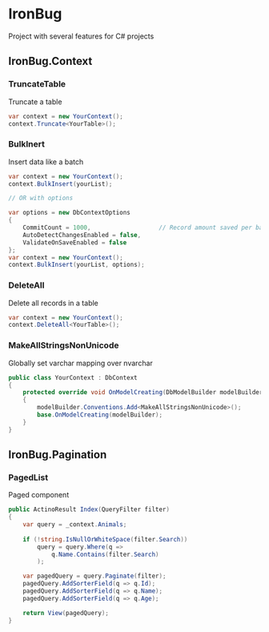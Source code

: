 # IronBug
Project with several features for C# projects

## IronBug.Context

### TruncateTable

Truncate a table

```C#
var context = new YourContext();
context.Truncate<YourTable>();
```

### BulkInert

Insert data like a batch

```C#
var context = new YourContext();
context.BulkInsert(yourList);

// OR with options

var options = new DbContextOptions
{
    CommitCount = 1000,                   // Record amount saved per batch: default 10000 
    AutoDetectChangesEnabled = false,     
    ValidateOnSaveEnabled = false         
};
var context = new YourContext();
context.BulkInsert(yourList, options);
```

### DeleteAll

Delete all records in a table

```C#
var context = new YourContext();
context.DeleteAll<YourTable>();
```

### MakeAllStringsNonUnicode

Globally set varchar mapping over nvarchar

```C#
public class YourContext : DbContext
{    
    protected override void OnModelCreating(DbModelBuilder modelBuilder)
    {
        modelBuilder.Conventions.Add<MakeAllStringsNonUnicode>();
        base.OnModelCreating(modelBuilder);
    }
}
```

## IronBug.Pagination

### PagedList

Paged component

```C#
public ActinoResult Index(QueryFilter filter)
{
    var query = _context.Animals;
                
    if (!string.IsNullOrWhiteSpace(filter.Search))
        query = query.Where(q =>
            q.Name.Contains(filter.Search)
        );

    var pagedQuery = query.Paginate(filter);
    pagedQuery.AddSorterField(q => q.Id);
    pagedQuery.AddSorterField(q => q.Name);
    pagedQuery.AddSorterField(q => q.Age);

    return View(pagedQuery);
}
```

